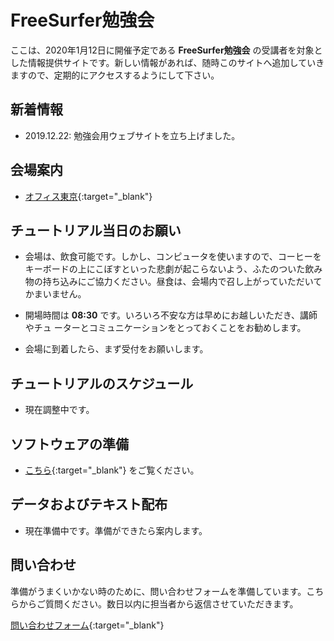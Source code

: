 # FreeSurfer勉強会

ここは、2020年1月12日に開催予定である **FreeSurfer勉強会** の受講者を対象とした情報提供サイトです。新しい情報があれば、随時このサイトへ追加していきますので、定期的にアクセスするようにして下さい。

## 新着情報

- 2019.12.22: 勉強会用ウェブサイトを立ち上げました。

## 会場案内
- [オフィス東京](https://www.officetokyo.net/){:target="_blank"}

## チュートリアル当日のお願い
- 会場は、飲食可能です。しかし、コンピュータを使いますので、コーヒーをキーボードの上にこぼすといった悲劇が起こらないよう、ふたのついた飲み物の持ち込みにご協力ください。昼食は、会場内で召し上がっていただいてかまいません。

- 開場時間は **08:30** です。いろいろ不安な方は早めにお越しいただき、講師やチュ ーターとコミュニケーションをとっておくことをお勧めします。

- 会場に到着したら、まず受付をお願いします。


## チュートリアルのスケジュール

- 現在調整中です。

## ソフトウェアの準備

- [こちら](./setup_l4n.md){:target="_blank"} をご覧ください。

## データおよびテキスト配布

- 現在準備中です。準備ができたら案内します。

	
## 問い合わせ

準備がうまくいかない時のために、問い合わせフォームを準備しています。こちらからご質問ください。数日以内に担当者から返信させていただきます。

[問い合わせフォーム](https://docs.google.com/forms/d/e/1FAIpQLSdtCyn02LV6jI-YMr_TWyRuc84o2lirICncR0fXkcbOalesJw/viewform?usp=sf_link){:target="_blank"}


